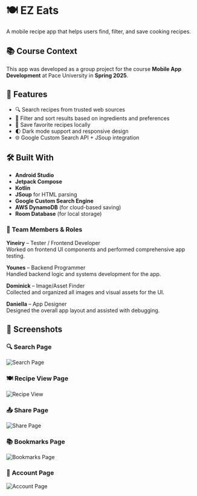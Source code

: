 # 🍽️ EZ Eats

A mobile recipe app that helps users find, filter, and save cooking recipes.

## 📚 Course Context

This app was developed as a group project for the course **Mobile App Development** at Pace University in **Spring 2025**.

## 📱 Features

- 🔍 Search recipes from trusted web sources
- 🧠 Filter and sort results based on ingredients and preferences
- 💾 Save favorite recipes locally
- 🌓 Dark mode support and responsive design
- 🌐 Google Custom Search API + JSoup integration

## 🛠️ Built With

- **Android Studio**
- **Jetpack Compose**
- **Kotlin**
- **JSoup** for HTML parsing
- **Google Custom Search Engine**
- **AWS DynamoDB** (for cloud-based saving)
- **Room Database** (for local storage)
  
### 👥 Team Members & Roles
**Yineiry** – Tester / Frontend Developer  
Worked on frontend UI components and performed comprehensive app testing.  

**Younes** – Backend Programmer  
Handled backend logic and systems development for the app.  

**Dominick** – Image/Asset Finder  
Collected and organized all images and visual assets for the UI.  

**Daniella** – App Designer  
Designed the overall app layout and assisted with debugging.  

## 📸 Screenshots

### 🔍 Search Page
![Search Page](search-page.png)

### 🍽️ Recipe View Page
![Recipe View](recipe-view.png)

### 📤 Share Page
![Share Page](share-page.png)

### 📚 Bookmarks Page
![Bookmarks Page](bookmarks-page.png)

### 👤 Account Page
![Account Page](account-page.png)
